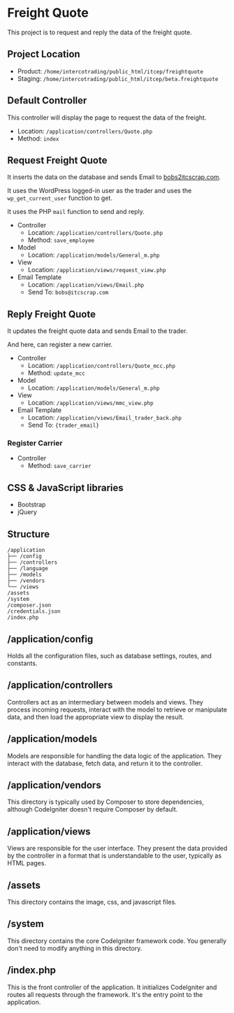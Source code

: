 # Freight Quote

This project is to request and reply the data of the freight quote.

## Project Location

- Product: `/home/intercotrading/public_html/itcep/freightquote`
- Staging: `/home/intercotrading/public_html/itcep/beta.freightquote`

## Default Controller

This controller will display the page to request the data of the freight.

- Location: `/application/controllers/Quote.php`
- Method: `index`

## Request Freight Quote

It inserts the data on the database and sends Email to [bobs2itcscrap.com](mailto:bobs2itcscrap.com).

It uses the WordPress logged-in user as the trader and uses the `wp_get_current_user` function to get.

It uses the PHP `mail` function to send and reply.

- Controller
  - Location: `/application/controllers/Quote.php`
  - Method: `save_employee`
- Model
  - Location: `/application/models/General_m.php`
- View
  - Location: `/application/views/request_view.php`
- Email Template
  - Location: `/application/views/Email.php`
  - Send To: `bobs@itcscrap.com`

## Reply Freight Quote

It updates the freight quote data and sends Email to the trader.

And here, can register a new carrier.

- Controller
  - Location: `/application/controllers/Quote_mcc.php`
  - Method: `update_mcc`
- Model
  - Location: `/application/models/General_m.php`
- View
  - Location: `/application/views/mmc_view.php`
- Email Template
  - Location: `/application/views/Email_trader_back.php`
  - Send To: `{trader_email}`

### Register Carrier

- Controller
  - Method: `save_carrier`

## CSS & JavaScript libraries

- Bootstrap
- jQuery

## Structure

```pre
/application
├── /config
├── /controllers
├── /language
├── /models
├── /vendors
└── /views
/assets
/system
/composer.json
/credentials.json
/index.php
```

## /application/config

Holds all the configuration files, such as database settings, routes, and constants.

## /application/controllers

Controllers act as an intermediary between models and views.
They process incoming requests, interact with the model to retrieve or manipulate data, and then load the appropriate view to display the result.

## /application/models

Models are responsible for handling the data logic of the application.
They interact with the database, fetch data, and return it to the controller.

## /application/vendors

This directory is typically used by Composer to store dependencies, although CodeIgniter doesn't require Composer by default.

## /application/views

Views are responsible for the user interface.
They present the data provided by the controller in a format that is understandable to the user, typically as HTML pages.

## /assets

This directory contains the image, css, and javascript files.

## /system

This directory contains the core CodeIgniter framework code.
You generally don't need to modify anything in this directory.

## /index.php

This is the front controller of the application.
It initializes CodeIgniter and routes all requests through the framework.
It's the entry point to the application.
